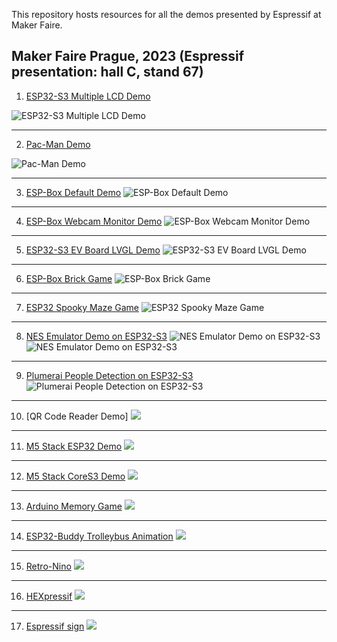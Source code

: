 This repository hosts resources for all the demos presented by Espressif at Maker Faire.

Maker Faire Prague, 2023 (Espressif presentation: hall C, stand 67)
------------------------
1. [ESP32-S3 Multiple LCD Demo](https://github.com/espzav/Multiple-LCD-Demo)

![ESP32-S3 Multiple LCD Demo](imgs/1-ESP32-S3-Multiple-LCD-Demo.jpg)

***

2. [Pac-Man Demo](https://github.com/SuGlider/Pacman)

![Pac-Man Demo](imgs/2-Pac-Man-Demo.jpg)

***


3. [ESP-Box Default Demo](https://github.com/espressif/esp-box/tree/master/examples/factory_demo)
![ESP-Box Default Demo](imgs/3-ESP-Box-Default-Demo.jpg)

***

4. [ESP-Box Webcam Monitor Demo](https://github.com/espzav/UVC-Camera-and-MSC-LVGL-Example)
![ESP-Box Webcam Monitor Demo](imgs/4-ESP-Box-Webcam-Monitor-Demo.jpg)


***

5. [ESP32-S3 EV Board LVGL Demo](https://github.com/espressif/esp-bsp/tree/master/examples/display_lvgl_demos)
![ESP32-S3 EV Board LVGL Demo](imgs/5-ESP32-S3-EV-Board-LVGL-Demo.jpg)

***

6. [ESP-Box Brick Game](https://doc.embedded-wizard.de/getting-started-esp32)
![ESP-Box Brick Game](imgs/6-ESP-Box-Brick-Game.jpg)

***

7. [ESP32 Spooky Maze Game](https://github.com/georgik/esp32-spooky-maze-game)
![ESP32 Spooky Maze Game](imgs/7-ESP32-Spooky-Maze-Game.jpg)

***

8. [NES Emulator Demo on ESP32-S3](https://github.com/espzav/esp32-nesemu/tree/idf_5.0)
![NES Emulator Demo on ESP32-S3](imgs/8-NES-Emulator-Demo-A.jpg)
![NES Emulator Demo on ESP32-S3](imgs/8-NES-Emulator-Demo-B.jpg)

***

9. [Plumerai People Detection on ESP32-S3](https://docs.plumerai.com/1.10/people_detection_esp32_s3_demo/)
![Plumerai People Detection on ESP32-S3](imgs/9-Plumerai-People-Detection.jpg)

***

10. [QR Code Reader Demo]
![](imgs/10-QR-Code-Reader-Demo.jpg)

***

11. [M5 Stack ESP32 Demo](https://github.com/m5stack/Core2-for-AWS-IoT-Kit/tree/master/Factory-Firmware)
![](imgs/11-M5-Stack-ESP32-Demo.jpg)

***

12. [M5 Stack CoreS3 Demo](https://github.com/m5stack/M5CoreS3/tree/main)
![](imgs/12-M5-Stack-CoreS3-Demo.jpg)

***

13. [Arduino Memory Game](https://github.com/PilnyTomas/arduino-memory-game)
![](imgs/13-Arduino-Memory-Game.jpg)

***

14. [ESP32-Buddy Trolleybus Animation](https://github.com/georgik/esp32-buddy-rs/blob/main/examples/car.rs)
![](imgs/14-ESP32-Buddy-Trolleybus-Animation.jpg)

***

15. [Retro-Nino](https://www.linkedin.com/feed/update/urn:li:activity:7016758367142432768/)
![](imgs/15-RetroNino.jpg)
***

16. [HEXpressif](https://github.com/kumekay/hexpressif)
![](imgs/16-HEXpressif.jpg)
***

17. [Espressif sign](https://kno.wled.ge/)
![](imgs/17-Espressif-sign.jpg)

